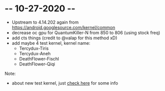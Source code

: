 # -- 10-27-2020 --
* Upstream to 4.14.202 again from https://android.googlesource.com/kernel/common
* decrease oc gpu for QuantumKiller-N from 850 to 806 (using stock freq)
* add cts things (credit to @valap for this method xD)
* add maybe 4 test kernel, kernel name:
    * Tercydux-Tiris
    * Tercydux-Aneh
    * DeathFlower-Fischl
    * DeathFlower-Qiqi

Note:
* about new test kernel, just <a href="https://github.com/ZyCromerZ/begonia/blob/changelogs/README.MD">check here</a> for some info